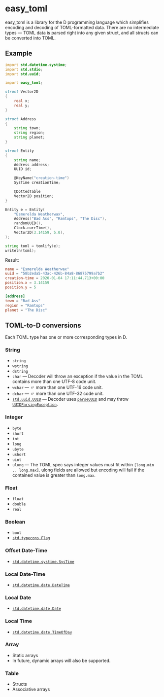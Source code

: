 # easy_toml

easy_toml is a library for the D programming language which simplifies encoding and decoding of TOML-formatted data. There are no intermediate types — TOML data is parsed right into any given struct, and all structs can be converted into TOML.

## Example

```d
import std.datetime.systime;
import std.stdio;
import std.uuid;

import easy_toml;

struct Vector2D
{
    real x;
    real y;
}

struct Address
{
    string town;
    string region;
    string planet;
}

struct Entity
{
    string name;
    Address address;
    UUID id;

    @KeyName("creation-time")
    SysTime creationTime;

    @DottedTable
    Vector2D position;
}

Entity e = Entity(
    "Esmerelda Weatherwax",
    Address("Bad Ass", "Ramtops", "The Disc"),
    randomUUID(),
    Clock.currTime(),
    Vector2D(3.14159, 5.0),
);

string toml = tomlify(e);
writeln(toml);
```

Result:

```toml
name = "Esmerelda Weatherwax"
uuid = "58b2eda5-43ac-426b-84a8-86875799a7b2"
creation-time = 2020-01-04 17:11:44.713+00:00
position.x = 3.14159
position.y = 5

[address]
town = "Bad Ass"
region = "Ramtops"
planet = "The Disc"
```

## TOML-to-D conversions

Each TOML type has one or more corresponding types in D.

### String
- `string`
- `wstring`
- `dstring`
- `char` — Decoder will throw an exception if the value in the TOML contains more than one UTF-8 code unit.
- `wchar` — 〃 more than one UTF-16 code unit.
- `dchar` — 〃 more than one UTF-32 code unit.
- [`std.uuid.UUID`](https://dlang.org/library/std/uuid/uuid.html) — Decoder uses [`parseUUID`](https://dlang.org/library/std/uuid/parse_uuid.html) and may throw [`UUIDParsingException`](https://dlang.org/library/std/uuid/uuid_parsing_exception.html).

### Integer
- `byte`
- `short`
- `int`
- `long`
- `ubyte`
- `ushort`
- `uint`
- `ulong` — The TOML spec says integer values must fit within `[long.min .. long.max]`. ulong fields are allowed but encoding will fail if the contained value is greater than `long.max`.

### Float
- `float`
- `double`
- `real`

### Boolean
- `bool`
- [`std.typecons.Flag`](https://dlang.org/library/std/typecons/flag.html)

### Offset Date-Time
- [`std.datetime.systime.SysTime`](https://dlang.org/library/std/datetime/systime/sys_time.html)

### Local Date-Time
- [`std.datetime.date.DateTime`](https://dlang.org/library/std/datetime/date/date_time.html)

### Local Date
- [`std.datetime.date.Date`](https://dlang.org/library/std/datetime/date/date.html)

### Local Time
- [`std.datetime.date.TimeOfDay`](https://dlang.org/library/std/datetime/date/time_of_day.html)

### Array
- Static arrays
- In future, dynamic arrays will also be supported.

### Table
- Structs
- Associative arrays
